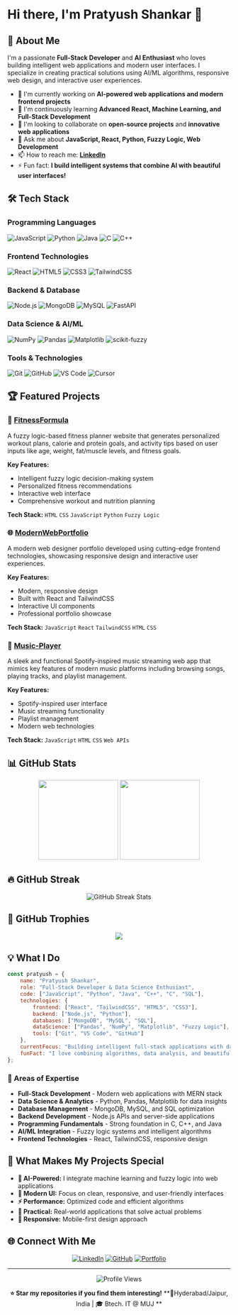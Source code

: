 # Hi there, I'm Pratyush Shankar 👋

## 🚀 About Me

I'm a passionate **Full-Stack Developer** and **AI Enthusiast** who loves building intelligent web applications and modern user interfaces. I specialize in creating practical solutions using AI/ML algorithms, responsive web design, and interactive user experiences.

- 🔭 I'm currently working on **AI-powered web applications and modern frontend projects**
- 🌱 I'm continuously learning **Advanced React, Machine Learning, and Full-Stack Development**
- 👯 I'm looking to collaborate on **open-source projects** and **innovative web applications**
- 💬 Ask me about **JavaScript, React, Python, Fuzzy Logic, Web Development**
- 📫 How to reach me: **[LinkedIn](https://www.linkedin.com/in/pratyush-shankar-17511b235/)**
- ⚡ Fun fact: **I build intelligent systems that combine AI with beautiful user interfaces!**

## 🛠️ Tech Stack

### Programming Languages
![JavaScript](https://img.shields.io/badge/JavaScript-F7DF1E?style=for-the-badge&logo=javascript&logoColor=black)
![Python](https://img.shields.io/badge/Python-3776AB?style=for-the-badge&logo=python&logoColor=white)
![Java](https://img.shields.io/badge/Java-ED8B00?style=for-the-badge&logo=openjdk&logoColor=white)
![C](https://img.shields.io/badge/C-00599C?style=for-the-badge&logo=c&logoColor=white)
![C++](https://img.shields.io/badge/C%2B%2B-00599C?style=for-the-badge&logo=c%2B%2B&logoColor=white)

### Frontend Technologies
![React](https://img.shields.io/badge/React-61DAFB?style=for-the-badge&logo=react&logoColor=black)
![HTML5](https://img.shields.io/badge/HTML5-E34F26?style=for-the-badge&logo=html5&logoColor=white)
![CSS3](https://img.shields.io/badge/CSS3-1572B6?style=for-the-badge&logo=css3&logoColor=white)
![TailwindCSS](https://img.shields.io/badge/Tailwind_CSS-38B2AC?style=for-the-badge&logo=tailwind-css&logoColor=white)

### Backend & Database
![Node.js](https://img.shields.io/badge/Node.js-43853D?style=for-the-badge&logo=node.js&logoColor=white)
![MongoDB](https://img.shields.io/badge/MongoDB-4EA94B?style=for-the-badge&logo=mongodb&logoColor=white)
![MySQL](https://img.shields.io/badge/MySQL-00000F?style=for-the-badge&logo=mysql&logoColor=white)
![FastAPI]((https://img.shields.io/badge/FastAPI-005571?style=for-the-badge&logo=fastapi))

### Data Science & AI/ML
![NumPy](https://img.shields.io/badge/NumPy-013243?style=for-the-badge&logo=numpy&logoColor=white)
![Pandas](https://img.shields.io/badge/Pandas-150458?style=for-the-badge&logo=pandas&logoColor=white)
![Matplotlib](https://img.shields.io/badge/Matplotlib-11557c?style=for-the-badge&logo=python&logoColor=white)
![scikit-fuzzy](https://img.shields.io/badge/scikit--fuzzy-FF6B6B?style=for-the-badge&logo=python&logoColor=white)

### Tools & Technologies
![Git](https://img.shields.io/badge/Git-F05032?style=for-the-badge&logo=git&logoColor=white)
![GitHub](https://img.shields.io/badge/GitHub-181717?style=for-the-badge&logo=github&logoColor=white)
![VS Code](https://img.shields.io/badge/VS_Code-007ACC?style=for-the-badge&logo=visual-studio-code&logoColor=white)
![Cursor](https://img.shields.io/badge/Cursor-Editor-009EFF)

## 🏆 Featured Projects

### 🎯 [FitnessFormula](https://github.com/Pratyush181/FitnessFormula)
A fuzzy logic-based fitness planner website that generates personalized workout plans, calorie and protein goals, and activity tips based on user inputs like age, weight, fat/muscle levels, and fitness goals.

**Key Features:**
- Intelligent fuzzy logic decision-making system
- Personalized fitness recommendations
- Interactive web interface
- Comprehensive workout and nutrition planning

**Tech Stack:** `HTML` `CSS` `JavaScript` `Python` `Fuzzy Logic`

### 🌐 [ModernWebPortfolio](https://github.com/Pratyush181/ModernWebPortfolio)
A modern web designer portfolio developed using cutting-edge frontend technologies, showcasing responsive design and interactive user experiences.

**Key Features:**
- Modern, responsive design
- Built with React and TailwindCSS
- Interactive UI components
- Professional portfolio showcase

**Tech Stack:** `JavaScript` `React` `TailwindCSS` `HTML` `CSS`

### 🎵 [Music-Player](https://github.com/Pratyush181/Music-Player)
A sleek and functional Spotify-inspired music streaming web app that mimics key features of modern music platforms including browsing songs, playing tracks, and playlist management.

**Key Features:**
- Spotify-inspired user interface
- Music streaming functionality
- Playlist management
- Modern web technologies

**Tech Stack:** `JavaScript` `HTML` `CSS` `Web APIs`

## 📊 GitHub Stats

<div align="center">
  <img height="180em" src="https://github-readme-stats.vercel.app/api?username=Pratyush181&show_icons=true&theme=tokyonight&include_all_commits=true&count_private=true"/>
  <img height="180em" src="https://github-readme-stats.vercel.app/api/top-langs/?username=Pratyush181&layout=compact&langs_count=7&theme=tokyonight"/>
</div>

## 🔥 GitHub Streak

<div align="center">
  <img src="https://github-readme-streak-stats.herokuapp.com/?user=Pratyush181&theme=tokyonight" alt="GitHub Streak Stats"/>
</div>

## 🏅 GitHub Trophies

<div align="center">
  <img src="https://github-profile-trophy.vercel.app/?username=Pratyush181&theme=tokyonight&no-frame=true&no-bg=false&margin-w=4&row=1"/>
</div>

## 💡 What I Do

```javascript
const pratyush = {
    name: "Pratyush Shankar",
    role: "Full-Stack Developer & Data Science Enthusiast",
    code: ["JavaScript", "Python", "Java", "C++", "C", "SQL"],
    technologies: {
        frontend: ["React", "TailwindCSS", "HTML5", "CSS3"],
        backend: ["Node.js", "Python"],
        databases: ["MongoDB", "MySQL", "SQL"],
        dataScience: ["Pandas", "NumPy", "Matplotlib", "Fuzzy Logic"],
        tools: ["Git", "VS Code", "GitHub"]
    },
    currentFocus: "Building intelligent full-stack applications with data-driven insights",
    funFact: "I love combining algorithms, data analysis, and beautiful user interfaces!"
};
```

### 🎯 Areas of Expertise
- **Full-Stack Development** - Modern web applications with MERN stack
- **Data Science & Analytics** - Python, Pandas, Matplotlib for data insights
- **Database Management** - MongoDB, MySQL, and SQL optimization
- **Backend Development** - Node.js APIs and server-side applications
- **Programming Fundamentals** - Strong foundation in C, C++, and Java
- **AI/ML Integration** - Fuzzy logic systems and intelligent algorithms
- **Frontend Technologies** - React, TailwindCSS, responsive design

## 🌟 What Makes My Projects Special

- **🧠 AI-Powered:** I integrate machine learning and fuzzy logic into web applications
- **🎨 Modern UI:** Focus on clean, responsive, and user-friendly interfaces  
- **⚡ Performance:** Optimized code and efficient algorithms
- **🔧 Practical:** Real-world applications that solve actual problems
- **📱 Responsive:** Mobile-first design approach

## 🌐 Connect With Me

<div align="center">
  
[![LinkedIn](https://img.shields.io/badge/LinkedIn-0077B5?style=for-the-badge&logo=linkedin&logoColor=white)](https://www.linkedin.com/in/pratyush-shankar-17511b235/)
[![GitHub](https://img.shields.io/badge/GitHub-181717?style=for-the-badge&logo=github&logoColor=white)](https://github.com/Pratyush181)
[![Portfolio](https://img.shields.io/badge/Portfolio-FF5722?style=for-the-badge&logo=google-chrome&logoColor=white)](https://github.com/Pratyush181/ModernWebPortfolio)

</div>

---

<div align="center">
  <img src="https://komarev.com/ghpvc/?username=Pratyush181&label=Profile%20views&color=0e75b6&style=flat" alt="Profile Views" />
  
  **⭐ Star my repositories if you find them interesting!**
  **📍Hyderabad/Jaipur, India | 🎓 Btech. IT @ MUJ **
  
</div>
